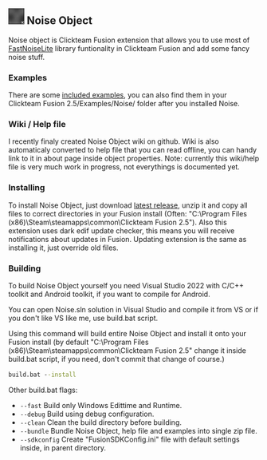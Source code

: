 
## ![Logo](Noise/Icon.png) Noise Object

Noise object is Clickteam Fusion extension that allows you to use most of [FastNoiseLite](https://github.com/Auburn/FastNoiseLite) library funtionality in Clickteam Fusion and add some fancy noise stuff.


### Examples

There are some [included examples](Examples/Noise/), you can also find them in your Clickteam Fusion 2.5/Examples/Noise/ folder after you installed Noise.


### Wiki / Help file

I recently finaly created Noise Object wiki on github. Wiki is also automaticaly converted to help file that you can read offline, you can handy link to it in about page inside object properties.
Note: currently this wiki/help file is very much work in progress, not everythings is documented yet.


### Installing

To install Noise Object, just download [latest release](https://github.com/kapigames/NoiseExtension/releases/latest), unzip it and copy all files to correct directories in your Fusion install (Often: "C:\Program Files (x86)\Steam\steamapps\common\Clickteam Fusion 2.5\"). Also this extension uses dark edif update checker, this means you will receive notifications about updates in Fusion. Updating extension is the same as installing it, just override old files.


### Building

To build Noise Object yourself you need Visual Studio 2022 with C/C++ toolkit and Android toolkit, if you want to compile for Android.

You can open Noise.sln solution in Visual Studio and compile it from VS or if you don't like VS like me, use build.bat script.

Using this command will build entire Noise Object and install it onto your Fusion install (by default "C:\Program Files (x86)\Steam\steamapps\common\Clickteam Fusion 2.5\" change it inside build.bat script, if you need, don't commit that change of course.)
```cmd
build.bat --install
```

Other build.bat flags:

- `--fast` Build only Windows Edittime and Runtime.
- `--debug` Build using debug configuration.
- `--clean` Clean the build directory before building.
- `--bundle` Bundle Noise Object, help file and examples into single zip file.
- `--sdkconfig` Create "FusionSDKConfig.ini" file with default settings inside, in parent directory.